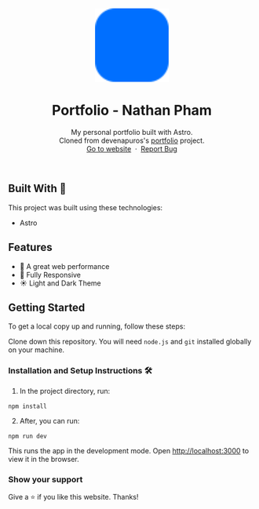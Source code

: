 <h1 align="center">
  <div align="center">
    <img alt="dnachavez (Nathan Pham) logo" src="./public/favicon.svg" height="150px" width="auto"/>
  </div>
  <br/>
  Portfolio - Nathan Pham
</h1>
<p align="center">
    My personal portfolio built with Astro.
    <br />
    Cloned from devenapuros's <a href="https://github.com/devenapuros/portfolio">portfolio</a> project.
    <br />
    <a href="https://dnachavez.ph">Go to website</a>&nbsp;
    ·
    &nbsp;<a href="https://github.com/dnachavez/portfolio/issues">Report Bug</a>
  </p>
<br/>

## Built With 🚀

This project was built using these technologies:

* Astro

## Features

* 🚀 A great web performance
* 📱 Fully Responsive
* ☀️ Light and Dark Theme


## Getting Started

To get a local copy up and running, follow these steps:

Clone down this repository. You will need `node.js` and `git` installed globally on your machine.

### Installation and Setup Instructions 🛠

1. In the project directory, run:

 ```
 npm install
 ```

2. After, you can run:

```
npm run dev
```

This runs the app in the development mode.
Open [http://localhost:3000](http://localhost:3000) to view it in the browser.

### Show your support

Give a ⭐ if you like this website. Thanks!
